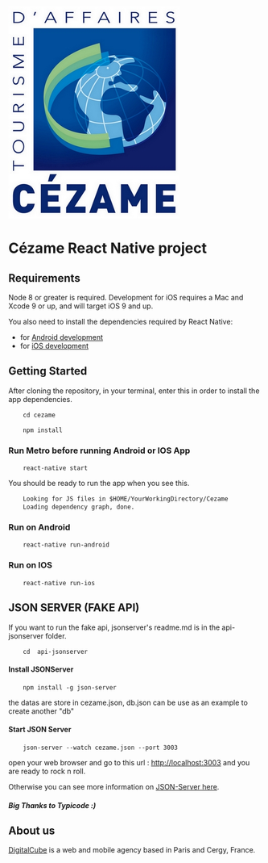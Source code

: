 ![Cezame Banner](App/Assets/Images/LOGO_CEZAME.jpg "Cezame")

# Cézame  React Native project

## Requirements

Node 8 or greater is required. Development for iOS requires a Mac and Xcode 9 or up, and will target iOS 9 and up.

You also need to install the dependencies required by React Native:

- for [Android development](https://facebook.github.io/react-native/docs/getting-started.html#installing-dependencies-3)
- for [iOS development](https://facebook.github.io/react-native/docs/getting-started.html#installing-dependencies)

## Getting Started 

After cloning the repository, in your terminal, enter this in order to install the app dependencies.

```
    cd cezame 
```
```
    npm install 
```

### Run Metro before running Android or IOS App
```
    react-native start
```


You should be ready to run the app when you see this.

```
    Looking for JS files in $HOME/YourWorkingDirectory/Cezame
    Loading dependency graph, done.
```

### Run on Android


```
    react-native run-android
```

### Run on IOS

```
    react-native run-ios
```

## JSON SERVER (FAKE API)

If you want to run the fake api, jsonserver's readme.md is in the api-jsonserver folder.

```
    cd  api-jsonserver
```

#### Install JSONServer

```
    npm install -g json-server
```

the datas are store in cezame.json, db.json can be use as an example to create another "db"

#### Start JSON Server

```
    json-server --watch cezame.json --port 3003
```

open your web browser and go to this url : [http://localhost:3003](http://localhost:3003) and you are ready to rock n roll.

Otherwise you can see more information on [JSON-Server here](https://github.com/typicode/json-server).

##### Big Thanks to Typicode :)


## About us

[DigitalCube](https://www.digitalcube.app) is a web and mobile agency based in Paris and Cergy, France.